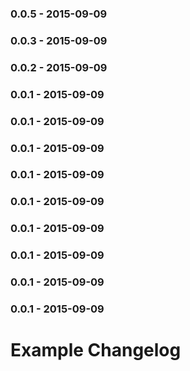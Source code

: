 ### 0.0.5 - 2015-09-09
### 0.0.3 - 2015-09-09
### 0.0.2 - 2015-09-09
### 0.0.1 - 2015-09-09
### 0.0.1 - 2015-09-09
### 0.0.1 - 2015-09-09
### 0.0.1 - 2015-09-09
### 0.0.1 - 2015-09-09
### 0.0.1 - 2015-09-09
### 0.0.1 - 2015-09-09
### 0.0.1 - 2015-09-09
### 0.0.1 - 2015-09-09
Example Changelog
==================